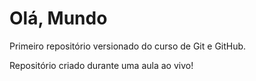 # Olá, Mundo
 Primeiro repositório versionado do curso de Git e GitHub.

 Repositório criado durante uma aula ao vivo!
